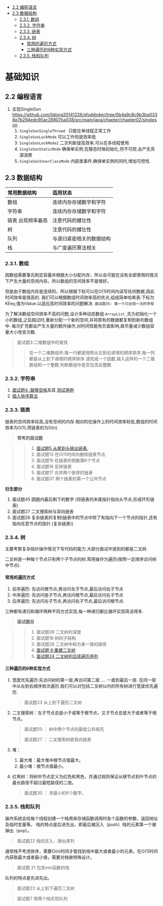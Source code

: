 [TOC level=4]: # " "

- [2.2 编程语言](#22-编程语言)
- [2.3 数据结构](#23-数据结构)
    - [2.3.1. 数组](#231-数组)
    - [2.3.2. 字符串](#232-字符串)
    - [2.3.3. 链表](#233-链表)
    - [2.3.4. 树](#234-树)
        - [常用的遍历方式](#常用的遍历方式)
        - [三种遍历的6种实现方式](#三种遍历的6种实现方式)
    - [2.3.5. 栈和队列](#235-栈和队列)


# 基础知识

## 2.2 编程语言

1. 实现SingleSon
   <https://github.com/lidong20141226/sfoddjoker/tree/0b4a9c8c9b3ba0338e7b294edc90ac28807ba038/src/main/java/chapter/chapter02/singleson>
   1. `SingleSonSingleThread ` 只能在单线程正常工作
   2. `SingleSonLockMode` 可以工作但是效率低
   3. `SingleSonLockMode2` 二次判断提高效率,可以在多线程使用
   4. `SingleSonStaticMode`
      确保单实例,在静态时候初始化,但不可控,会产生资源浪费
   5. `SingleSonInnerClassMode` 内部类事件,确保单实例的同时,增加可控性.

## 2.3 数据结构

| 常用数据结构          | 适用状态                 |
|:----------------------|:-------------------------|
| 数组                  | 连续内存存储数字和字符   |
| 字符串                | 连续内存存储数字和字符   |
| 链表     出现频率最高 | 注意代码的健壮性         |
| 树                    | 注意代码的健壮性         |
| 队列                  | 与递归紧密相关的数据结构 |
| 栈                    | 与广度遍历算法相关       |

### 2.3.1. 数组

因数组需要事先制定容量并根据大小分配内存，所以会可能在没有全部使用的情况下产生大量的空闲内存。所以数组的空间效率不是很好。

但是由于数组内存是连续的，所以根据下标可以在O(1)时间内读写任何数据,因此时间效率是很高的.
我们可以根据数组时间效率高的优点,组成简单哈希表:下标为KEey,值为Value.以适应高时间效率的问题解决.
`面试题35: 第一个只出现一次的字母`

为了解决数组空间效率不高的问题,设计多种动态数组.`ArrayList`
,先为初始化一个小的数组,之后超过时,重新分配一个新的空间,并将原有的数据都复制到新的数组中.
每次扩充都会产生大量的额外操作,对时间性能有负面影响,故尽量减少数组容量大小改变次数.

>面试题3:二维数组中的查找
>
>>在一个二维数组中,每一行都是按照从左到右递增的顺序排序,每一列都是从上到下递增的顺序排序.请完成一个函数,输入这样的一个二维数组和一个整数,判断数组中是否包含此整数.

### 2.3.2. 字符串

1. [面试题4 :替换空格](https://github.com/lidong20141226/sfoddjoker/blob/master/src/main/java/chapter/chapter02/insertintoarray/InsertInAarry.java)及其
   [测试用例](https://github.com/lidong20141226/sfoddjoker/blob/master/src/test/java/chapter/chapter02/insertintoarray/InsertInAarryTest.java#L8)
2. [插入排序算法](https://github.com/lidong20141226/sfoddjoker/blob/master/src/test/java/chapter/chapter02/insertintoarray/ArrayIntoArray.java#L7)

### 2.3.3. 链表

链表的空间效率较高,没有空闲的内存.相对的在操作上的时间效率较低,数组的时间效率为O(1),而链表的为O(n).

>**常考的面试题**

>>1. [面试题5 从尾到头输出链表.](https://github.com/lidong20141226/sfoddjoker/blob/master/src/test/java/chapter/chapter02/linkmodel/SinglyLinkListTest.java#L9)
>>2. 面试题13 在O(1)时间内删除链表节点.
>>3. 面试题15 在链表的倒数第K个节点
>>4. 面试题16 反转链表
>>5. 面试题17 合并两个排序的链表
>>6. 面试题37 两个链表的第一个公共节点

**衍生部分**

1. 面试题45 圆圈内最后剩下的数字
   (将链表的末尾指针指向头节点,形成环形链表)
2. 面试题27 二叉搜索树与双向链表
3. 面试题26
   复杂链表的复制(链表中的节点中除了有指向下一个节点的指针,还有指向任意节点的指针.(复杂链表))

### 2.3.4. 树

主要考察复杂指针操作情况下写代码的能力.大部分面试中提到的都是二叉树.

二叉树是一种每个节点只有两个子节点的树.常用操作为遍历(按照一定顺序访问树中节点).

#### 常用的遍历方式

1.  前序遍历: 先访问根节点,再访问左子节点,最后访问右子节点
2.  中序遍历: 先访问座子节点,再访问根节点,最后访问右子节点
3.  后序遍历: 先访问左子节点,再访问右子节点,最后访问根节点.

三种都有递归和循环两种不同方式实现,每一种递归都比循环实现简洁得多.

>**面试题目**

>>1. 面试题39 二叉树的深度
>>2. 面试题18 树的子结构
>>3. 面试题26 二叉树中和为某一值的路径
>>4. [面试题 6:重建二叉树](https://github.com/ddjoker/sfoddjoker/blob/5301a1b36f8dc69925c352f57dead9caa6bb8b3d/src/main/java/chapter/chapter02/tree/BtreeUtil.java#L218-L218)
>>5. [面试题24 二叉树的后续遍历序列](https://github.com/ddjoker/sfoddjoker/blob/5301a1b36f8dc69925c352f57dead9caa6bb8b3d/src/main/java/chapter/chapter02/tree/BtreeUtil.java#L157-L157)

#### 三种遍历的6种实现方式

1. 宽度优先遍历:先访问树的第一层,再访问第二层 .... 一直到最后一层.
   在同一层中从左到右顺序依次遍历.我们可以对包括二叉树以内的所有树进行宽度优先遍历.

   >面试题23 从上到下遍历二叉树

2. 二叉搜索树：左子节点总是小于或等于根节点，又子节点总是大于或者等于根节点。

   >面试题50 ： 树中两个节点的最低公共祖先
   >
   >面试题27 ： 二叉搜索树欲双向链表

3. 堆：

   1. 最大堆：最大堆中根节点值最大。
   2. 最小堆：根节点值最小。

4. 红黑树：将树中节点定义为红色和黑色，并通过规则保证从根节点到叶节点的最长路径不超过最短路径的二倍。

   >面试题30 ： 求最小的K个数字。

### 2.3.5. 栈和队列

操作系统会给每个线程创建一个栈用来存储函数调用时各个函数的参数、返回地址及临时变量等。
栈的特点是后进先出，即最后被压入（push）栈的元素第一个被弹出（pop）。
>面试题22 栈的压入、弹出序列

通常栈不考虑排序，需要O(n)时间才能找到栈中最大或者最小的元素。在O(1)时间内获取最大或者最小值，需要对栈做特殊设计。
>面试题 21 包含min函数的栈

队列的特点是先进先出。
>面试题23 从上到下遍历二叉树

>面试题7 用两个栈实现队列




